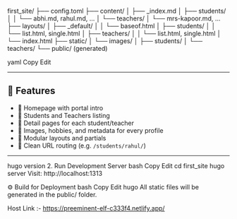 first_site/
├── config.toml
├── content/
│ ├── _index.md
│ ├── students/
│ │ └── abhi.md, rahul.md, ...
│ └── teachers/
│ └── mrs-kapoor.md, ...
├── layouts/
│ ├── _default/
│ │ └── baseof.html
│ ├── students/
│ │ └── list.html, single.html
│ ├── teachers/
│ │ └── list.html, single.html
│ └── index.html
├── static/
│ └── images/
│ ├── students/
│ └── teachers/
└── public/ (generated)

yaml
Copy
Edit

---

## 🚀 Features

- 🔹 Homepage with portal intro
- 🔹 Students and Teachers listing
- 🔹 Detail pages for each student/teacher
- 🔹 Images, hobbies, and metadata for every profile
- 🔹 Modular layouts and partials
- 🔹 Clean URL routing (e.g. `/students/rahul/`)

---
hugo version
2. Run Development Server
bash
Copy
Edit
cd first_site
hugo server
Visit: http://localhost:1313

⚙️ Build for Deployment
bash
Copy
Edit
hugo
All static files will be generated in the public/ folder.

Host Link  :- https://preeminent-elf-c333f4.netlify.app/

